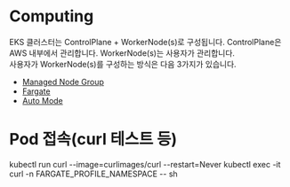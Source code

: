 # Computing
EKS 클러스터는 ControlPlane + WorkerNode(s)로 구성됩니다.
ControlPlane은 AWS 내부에서 관리합니다.
WorkerNode(s)는 사용자가 관리합니다.  
사용자가 WorkerNode(s)를 구성하는 방식은 다음 3가지가 있습니다.

- [Managed Node Group](https://docs.aws.amazon.com/eks/latest/userguide/managed-node-groups.html)
- [Fargate](https://docs.aws.amazon.com/eks/latest/userguide/fargate.html)
- [Auto Mode](https://docs.aws.amazon.com/eks/latest/userguide/automode.html)

# Pod 접속(curl 테스트 등)
kubectl run curl --image=curlimages/curl --restart=Never
kubectl exec -it curl -n FARGATE_PROFILE_NAMESPACE -- sh